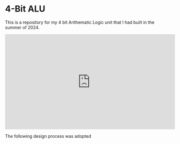 # 4-Bit ALU

This is a repository for my 4 bit Arithematic Logic unit that I had built in the summer of 2024. 
<iframe width="560" height="315" src="https://youtu.be/w5nH9iCSNJo" frameborder="0" allow="accelerometer; autoplay; clipboard-write; encrypted-media; gyroscope; picture-in-picture" allowfullscreen></iframe>


The following design process was adopted 

